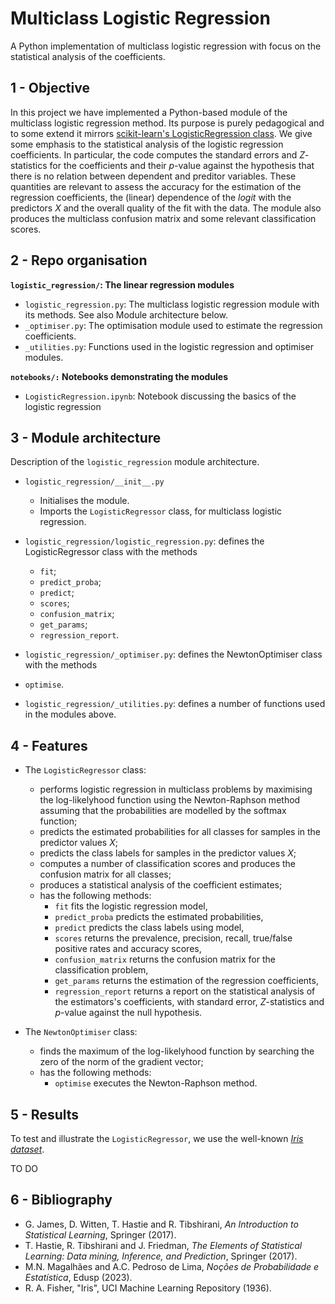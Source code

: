 # Multiclass Logistic Regression
A Python implementation of multiclass logistic regression with focus on the statistical analysis of the coefficients.

## 1 - Objective
In this project we have implemented a Python-based module of the multiclass logistic regression method. Its purpose is purely pedagogical and to some extend it mirrors [scikit-learn's LogisticRegression class](https://scikit-learn.org/stable/modules/generated/sklearn.linear_model.LogisticRegression.html). We give some emphasis to the statistical analysis of the logistic regression coefficients. In particular, the code computes the standard errors and $Z$-statistics for the coefficients and their $p$-value against the hypothesis that there is no relation between dependent and preditor variables. These quantities are relevant to assess the accuracy for the estimation of the regression coefficients, the (linear) dependence of the *logit* with the predictors $X$ and the overall quality of the fit with the data. The module also produces the multiclass confusion matrix and some relevant classification scores.

## 2 - Repo organisation
**`logistic_regression/`: The linear regression modules**
- `logistic_regression.py`: The multiclass logistic regression module with its methods. See also Module architecture below.
- `_optimiser.py`: The optimisation module used to estimate the regression coefficients.
- `_utilities.py`: Functions used in the logistic regression and optimiser modules.

**`notebooks/:` Notebooks demonstrating the modules**
- `LogisticRegression.ipynb`: Notebook discussing the basics of the logistic regression 

## 3 - Module architecture
Description of the `logistic_regression` module architecture.
- `logistic_regression/__init__.py`
  - Initialises the module.
  - Imports the `LogisticRegressor` class, for multiclass logistic regression.

- `logistic_regression/logistic_regression.py`: defines the LogisticRegressor class with the methods
  - `fit`;
  - `predict_proba`;
  - `predict`; 
  - `scores`;
  - `confusion_matrix`;
  - `get_params`;
  - `regression_report`.

 - `logistic_regression/_optimiser.py`: defines the NewtonOptimiser class with the methods
  - `optimise`.

 - `logistic_regression/_utilities.py`: defines a number of functions used in the modules above.

## 4 - Features
- The `LogisticRegressor` class:
  - performs logistic regression in multiclass problems by maximising the log-likelyhood function using the Newton-Raphson method assuming that the probabilities are modelled by the softmax function;
  - predicts the estimated probabilities for all classes for samples in the predictor values $X$;
  - predicts the class labels for samples in the predictor values $X$;
  - computes a number of classification scores and produces the confusion matrix for all classes;
  - produces a statistical analysis of the coefficient estimates;
  - has the following methods:
    - `fit` fits the logistic regression model,
    - `predict_proba` predicts the estimated probabilities, 
    - `predict` predicts the class labels using model,
    - `scores` returns the prevalence, precision, recall, true/false positive rates and accuracy scores,
    - `confusion_matrix` returns the confusion matrix for the classification problem,
    - `get_params` returns the estimation of the regression coefficients,
    - `regression_report` returns a report on the statistical analysis of the estimators's coefficients, with standard error, $Z$-statistics and $p$-value against the null hypothesis.

- The `NewtonOptimiser` class:
  - finds the maximum of the log-likelyhood function by searching the zero of the norm of the gradient vector;
  - has the following methods:
    - `optimise` executes the Newton-Raphson method.

## 5 - Results

To test and illustrate the `LogisticRegressor`, we use the well-known [*Iris dataset*](https://en.wikipedia.org/wiki/Iris_flower_data_set). 

TO DO

## 6 - Bibliography

- G. James, D. Witten, T. Hastie and R. Tibshirani, *An Introduction to Statistical Learning*, Springer (2017).
- T. Hastie, R. Tibshirani and J. Friedman, *The Elements of Statistical Learning: Data mining, Inference, and Prediction*, Springer (2017).
- M.N. Magalhães and A.C. Pedroso de Lima, *Noções de Probabilidade e Estatística*, Edusp (2023).
- R. A. Fisher, "Iris", UCI Machine Learning Repository (1936).
